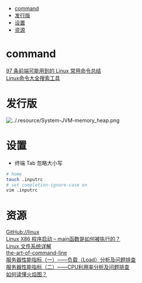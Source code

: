 <!-- TOC -->

- [command](#command)
- [发行版](#发行版)
- [设置](#设置)
- [资源](#资源)

<!-- /TOC -->

# command

[97 条前端可能用到的 Linux 常用命令总结](https://mp.weixin.qq.com/s/DuMVH1-kxkIpUzxDs7p4og)<br>
[Linux命令大全搜索工具](https://wangchujiang.com/linux-command/)<br>

# 发行版


![../.resource/System-JVM-memory_heap.png](../.resource/System-Linux-distribute.jpg)

# 设置

- 终端 Tab 忽略大小写

```bash
# home
touch .inputrc
# set completion-ignore-case on
vim .inputrc
```

# 资源

[GitHub://linux](https://github.com/torvalds/linux)<br>
[Linux X86 程序启动 – main函数是如何被执行的？](https://luomuxiaoxiao.com/?p=516)<br>
[Linux 文件系统详解](https://mp.weixin.qq.com/s/yuyRNlNQQQs6BHJKtQJOQg)<br>
[the-art-of-command-line](https://github.com/jlevy/the-art-of-command-line)<br>
[服务器性能指标（一）——负载（Load）分析及问题排查](https://mp.weixin.qq.com/s/s4MkM6UDo5TOLhfnZadGsQ)<br>
[服务器性能指标（二）——CPU利用率分析及问题排查](https://mp.weixin.qq.com/s/iXVi-5ksjSlU7t0H9Dhjwg)<br>
[如何读懂火焰图？](https://mp.weixin.qq.com/s/ujYSGr_UphO4IkNt12BbXg)<br>
